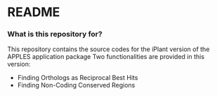 # README #



### What is this repository for? ###
This repository contains the source codes for the iPlant version of the APPLES application package
Two functionalities are provided in this version:

* Finding Orthologs as Reciprocal Best Hits
* Finding Non-Coding Conserved Regions
